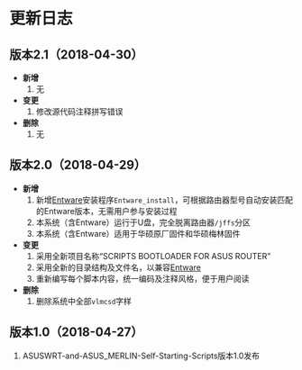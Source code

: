 # 更新日志

## 版本2.1（2018-04-30）

- **新增**
  1. 无
- **变更**
  1. 修改源代码注释拼写错误
- **删除**
  1. 无

## 版本2.0（2018-04-29）

- **新增**
  1. 新增[Entware](https://github.com/Entware/Entware)安装程序`Entware_install`，可根据路由器型号自动安装匹配的Entware版本，无需用户参与安装过程
  2. 本系统（含Entware）运行于U盘，完全脱离路由器`/jffs`分区
  3. 本系统（含Entware）适用于华硕原厂固件和华硕梅林固件
- **变更**
  1. 采用全新项目名称“SCRIPTS BOOTLOADER FOR ASUS ROUTER”
  2. 采用全新的目录结构及文件名，以兼容[Entware](https://github.com/Entware/Entware)
  3. 重新编写每个脚本内容，统一编码及注释风格，便于用户阅读
- **删除**
  1. 删除系统中全部`vlmcsd`字样

## 版本1.0（2018-04-27）

1. ASUSWRT-and-ASUS_MERLIN-Self-Starting-Scripts版本1.0发布
